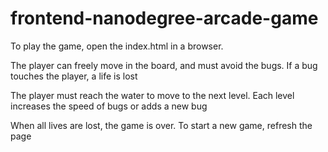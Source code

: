 frontend-nanodegree-arcade-game
===============================

To play the game, open the index.html in a browser. 

The player can freely move in the board, and must avoid the bugs. If a bug touches the player, a life is lost

The player must reach the water to move to the next level. Each level increases the speed of bugs or adds a new bug

When all lives are lost, the game is over. To start a new game, refresh the page
